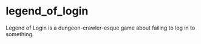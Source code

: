 # legend_of_login
Legend of Login is a dungeon-crawler-esque game about failing to log in to something.
